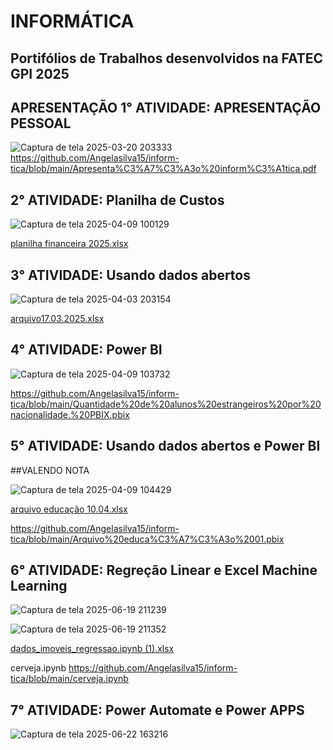 # INFORMÁTICA

## Portifólios de Trabalhos desenvolvidos na FATEC GPI 2025 

## APRESENTAÇÃO 1° ATIVIDADE: APRESENTAÇÃO PESSOAL
![Captura de tela 2025-03-20 203333](https://github.com/user-attachments/assets/e7fc6af1-d58a-4980-a187-223293cf8d70)
https://github.com/Angelasilva15/inform-tica/blob/main/Apresenta%C3%A7%C3%A3o%20inform%C3%A1tica.pdf

## 2° ATIVIDADE: Planilha de Custos
![Captura de tela 2025-04-09 100129](https://github.com/user-attachments/assets/82e32b3a-469b-47d5-8ff3-9b26ecc5e71d)

[planilha financeira  2025.xlsx](https://github.com/user-attachments/files/19667352/planilha.financeira.2025.xlsx)


## 3° ATIVIDADE: Usando dados abertos
![Captura de tela 2025-04-03 203154](https://github.com/user-attachments/assets/6d4eb0f2-12e4-49a6-9f09-34bcb8e91777)

[arquivo17.03.2025.xlsx](https://github.com/user-attachments/files/19596036/arquivo17.03.2025.xlsx)


## 4° ATIVIDADE: Power BI

![Captura de tela 2025-04-09 103732](https://github.com/user-attachments/assets/c2489f1c-dde3-42cb-b860-4530432a319b)

https://github.com/Angelasilva15/inform-tica/blob/main/Quantidade%20de%20alunos%20estrangeiros%20por%20nacionalidade.%20PBIX.pbix



## 5° ATIVIDADE: Usando dados abertos e Power BI
##VALENDO NOTA

![Captura de tela 2025-04-09 104429](https://github.com/user-attachments/assets/82fcaf38-0bbe-47f8-b0e3-4d85057f5f92)

[arquivo educação  10.04.xlsx](https://github.com/user-attachments/files/19659410/arquivo.educacao.10.04.xlsx)

https://github.com/Angelasilva15/inform-tica/blob/main/Arquivo%20educa%C3%A7%C3%A3o%2001.pbix 

## 6° ATIVIDADE: Regreção Linear e Excel Machine Learning

![Captura de tela 2025-06-19 211239](https://github.com/user-attachments/assets/ac194e63-190a-441e-885c-f7611f0de4f7)

![Captura de tela 2025-06-19 211352](https://github.com/user-attachments/assets/75830dd2-1843-4e42-a7df-49c0284d4d84)

[dados_imoveis_regressao.ipynb (1).xlsx](https://github.com/user-attachments/files/20827145/dados_imoveis_regressao.ipynb.1.xlsx)

cerveja.ipynb
https://github.com/Angelasilva15/inform-tica/blob/main/cerveja.ipynb


## 7° ATIVIDADE: Power Automate e Power APPS

![Captura de tela 2025-06-22 163216](https://github.com/user-attachments/assets/947511b8-2664-4d43-8eec-d1942538a50a)






